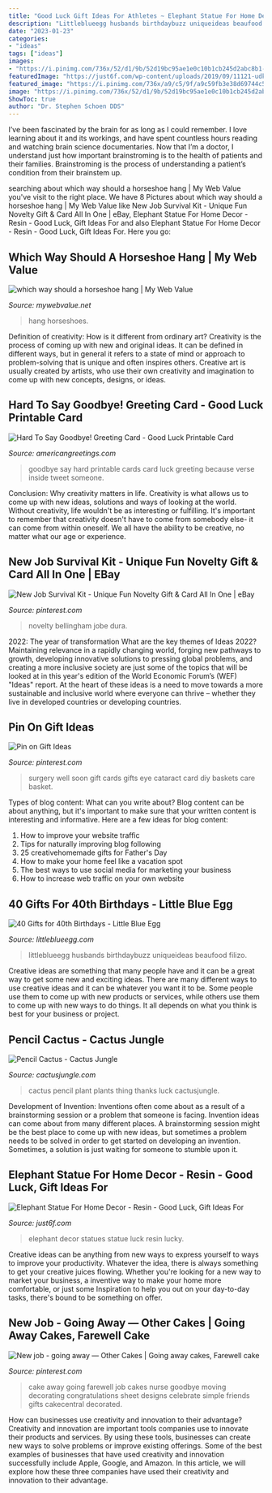 ```yaml
---
title: "Good Luck Gift Ideas For Athletes ~ Elephant Statue For Home Decor"
description: "Littleblueegg husbands birthdaybuzz uniqueideas beaufood filizo"
date: "2023-01-23"
categories:
- "ideas"
tags: ["ideas"]
images:
- "https://i.pinimg.com/736x/52/d1/9b/52d19bc95ae1e0c10b1cb245d2abc8b1--surgery-gift-basket-get-well-soon-gift-ideas-after-surgery.jpg"
featuredImage: "https://just6f.com/wp-content/uploads/2019/09/11121-udkeus.jpg"
featured_image: "https://i.pinimg.com/736x/a9/c5/9f/a9c59fb3e38d69744c52f727c8824a31--going-away-cakes-going-away-cake-ideas-friends.jpg"
image: "https://i.pinimg.com/736x/52/d1/9b/52d19bc95ae1e0c10b1cb245d2abc8b1--surgery-gift-basket-get-well-soon-gift-ideas-after-surgery.jpg"
ShowToc: true
author: "Dr. Stephen Schoen DDS"
---
```



I’ve been fascinated by the brain for as long as I could remember. I love learning about it and its workings, and have spent countless hours reading and watching brain science documentaries. Now that I’m a doctor, I understand just how important brainstroming is to the health of patients and their families. Brainstroming is the process of understanding a patient’s condition from their brainstem up.

	

		
searching about which way should a horseshoe hang | My Web Value you've visit to the right place. We have 8 Pictures about which way should a horseshoe hang | My Web Value like New Job Survival Kit - Unique Fun Novelty Gift &amp; Card All In One | eBay, Elephant Statue For Home Decor - Resin - Good Luck, Gift Ideas For and also Elephant Statue For Home Decor - Resin - Good Luck, Gift Ideas For. Here you go:
		
    
## Which Way Should A Horseshoe Hang | My Web Value

<img loading=lazy src="http://cdn.images.express.co.uk/img/dynamic/130/590x/secondary/horseshoe-hanging-367977.jpg" onerror="this.onerror=null;this.src='https://tse4.mm.bing.net/th?id=OIP.w50yrh-ki4xVuhPl4QkSWwHaEZ&amp;pid=15.1';" alt="which way should a horseshoe hang | My Web Value">

_Source: mywebvalue.net_

>hang horseshoes. 

	

Definition of creativity: How is it different from ordinary art?
Creativity is the process of coming up with new and original ideas. It can be defined in different ways, but in general it refers to a state of mind or approach to problem-solving that is unique and often inspires others. Creative art is usually created by artists, who use their own creativity and imagination to come up with new concepts, designs, or ideas.

    
## Hard To Say Goodbye! Greeting Card - Good Luck Printable Card

<img loading=lazy src="https://ak.imgag.com/imgag/product/createprint/3172526/3172526d.gif" onerror="this.onerror=null;this.src='https://tse3.mm.bing.net/th?id=OIP.GrnCHBphw8pvChenWlGuPQAAAA&amp;pid=15.1';" alt="Hard To Say Goodbye! Greeting Card - Good Luck Printable Card">

_Source: americangreetings.com_

>goodbye say hard printable cards card luck greeting because verse inside tweet someone. 

	

Conclusion: Why creativity matters in life.
Creativity is what allows us to come up with new ideas, solutions and ways of looking at the world. Without creativity, life wouldn't be as interesting or fulfilling. It's important to remember that creativity doesn't have to come from somebody else- it can come from within oneself. We all have the ability to be creative, no matter what our age or experience.

    
## New Job Survival Kit - Unique Fun Novelty Gift &amp; Card All In One | EBay

<img loading=lazy src="https://i.pinimg.com/736x/f2/1a/6a/f21a6a26bc098a28994d398edfd95e7c.jpg" onerror="this.onerror=null;this.src='https://tse1.mm.bing.net/th?id=OIP.EvQYtOfrBM7b_8JMYVwmyQAAAA&amp;pid=15.1';" alt="New Job Survival Kit - Unique Fun Novelty Gift &amp; Card All In One | eBay">

_Source: pinterest.com_

>novelty bellingham jobe dura. 

	

2022: The year of transformation
What are the key themes of Ideas 2022? Maintaining relevance in a rapidly changing world, forging new pathways to growth, developing innovative solutions to pressing global problems, and creating a more inclusive society are just some of the topics that will be looked at in this year's edition of the World Economic Forum’s (WEF) "Ideas" report. At the heart of these ideas is a need to move towards a more sustainable and inclusive world where everyone can thrive – whether they live in developed countries or developing countries.

    
## Pin On Gift Ideas

<img loading=lazy src="https://i.pinimg.com/736x/52/d1/9b/52d19bc95ae1e0c10b1cb245d2abc8b1--surgery-gift-basket-get-well-soon-gift-ideas-after-surgery.jpg" onerror="this.onerror=null;this.src='https://tse3.mm.bing.net/th?id=OIP.ohw08_iif68VzVpO444jBwAAAA&amp;pid=15.1';" alt="Pin on Gift Ideas">

_Source: pinterest.com_

>surgery well soon gift cards gifts eye cataract card diy baskets care basket. 

	

Types of blog content: What can you write about?
Blog content can be about anything, but it's important to make sure that your written content is interesting and informative. Here are a few ideas for blog content:
1. How to improve your website traffic 
2. Tips for naturally improving blog following 
3. 25 creativehomemade gifts for Father's Day 
4. How to make your home feel like a vacation spot 
5. The best ways to use social media for marketing your business 
6. How to increase web traffic on your own website 

    
## 40 Gifts For 40th Birthdays - Little Blue Egg

<img loading=lazy src="http://littleblueegg.com/wp-content/uploads/2015/07/40thBdays-774x1024.jpg" onerror="this.onerror=null;this.src='https://tse2.mm.bing.net/th?id=OIP.UqZPIbU5CthiHTv4V7M34gHaJz&amp;pid=15.1';" alt="40 Gifts for 40th Birthdays - Little Blue Egg">

_Source: littleblueegg.com_

>littleblueegg husbands birthdaybuzz uniqueideas beaufood filizo. 

	

Creative ideas are something that many people have and it can be a great way to get some new and exciting ideas. There are many different ways to use creative ideas and it can be whatever you want it to be. Some people use them to come up with new products or services, while others use them to come up with new ways to do things. It all depends on what you think is best for your business or project.

    
## Pencil Cactus - Cactus Jungle

<img loading=lazy src="https://cactusjungle.com/wp-content/uploads/2010/02/photo-17.jpg" onerror="this.onerror=null;this.src='https://tse2.mm.bing.net/th?id=OIP.O8-zqMUb9T7Wg37HDr4tUgHaJ4&amp;pid=15.1';" alt="Pencil Cactus - Cactus Jungle">

_Source: cactusjungle.com_

>cactus pencil plant plants thing thanks luck cactusjungle. 

	

Development of Invention: Inventions often come about as a result of a brainstorming session or a problem that someone is facing.
Invention ideas can come about from many different places. A brainstorming session might be the best place to come up with new ideas, but sometimes a problem needs to be solved in order to get started on developing an invention. Sometimes, a solution is just waiting for someone to stumble upon it.

    
## Elephant Statue For Home Decor - Resin - Good Luck, Gift Ideas For

<img loading=lazy src="https://just6f.com/wp-content/uploads/2019/09/11121-udkeus.jpg" onerror="this.onerror=null;this.src='https://tse3.mm.bing.net/th?id=OIP.Sir-028fkpxbUgHOcNWcCAHaHa&amp;pid=15.1';" alt="Elephant Statue For Home Decor - Resin - Good Luck, Gift Ideas For">

_Source: just6f.com_

>elephant decor statues statue luck resin lucky. 

	

Creative ideas can be anything from new ways to express yourself to ways to improve your productivity. Whatever the idea, there is always something to get your creative juices flowing. Whether you're looking for a new way to market your business, a inventive way to make your home more comfortable, or just some Inspiration to help you out on your day-to-day tasks, there's bound to be something on offer.

    
## New Job - Going Away — Other Cakes | Going Away Cakes, Farewell Cake

<img loading=lazy src="https://i.pinimg.com/736x/a9/c5/9f/a9c59fb3e38d69744c52f727c8824a31--going-away-cakes-going-away-cake-ideas-friends.jpg" onerror="this.onerror=null;this.src='https://tse3.mm.bing.net/th?id=OIP.7gcV42RTVtKaO9bwKkw2nwHaFj&amp;pid=15.1';" alt="New job - going away — Other Cakes | Going away cakes, Farewell cake">

_Source: pinterest.com_

>cake away going farewell job cakes nurse goodbye moving decorating congratulations sheet designs celebrate simple friends gifts cakecentral decorated. 

	

How can businesses use creativity and innovation to their advantage?
Creativity and innovation are important tools companies use to innovate their products and services. By using these tools, businesses can create new ways to solve problems or improve existing offerings. Some of the best examples of businesses that have used creativity and innovation successfully include Apple, Google, and Amazon. In this article, we will explore how these three companies have used their creativity and innovation to their advantage.


